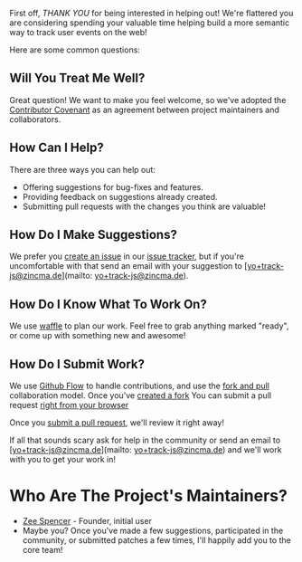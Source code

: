 First off, *THANK YOU* for being interested in helping out!  We're flattered you
are considering spending your valuable time helping build a more semantic way to
track user events on the web!

Here are some common questions:

## Will You Treat Me Well?

Great question! We want to make you feel welcome, so we've adopted the
[Contributor Covenant](CONTRIBUTOR_COVENANT.md) as an agreement between project
maintainers and collaborators.

## How Can I Help?
There are three ways you can help out:
 * Offering suggestions for bug-fixes and features.
 * Providing feedback on suggestions already created.
 * Submitting pull requests with the changes you think are valuable!

## How Do I Make Suggestions?
We prefer you [create an
issue](https://help.github.com/articles/creating-an-issue/) in our [issue
tracker](https://waffle.io/zincmade/track.js), but if you're
uncomfortable with that send an email with your suggestion to
[yo+track-js@zincma.de](mailto: yo+track-js@zincma.de).

## How Do I Know What To Work On?

We use [waffle](https://waffle.io/zincmade/track.js) to plan our work. Feel free
to grab anything marked "ready", or come up with something new and awesome!

## How Do I Submit Work?

We use [Github Flow](https://guides.github.com/introduction/flow/) to handle
contributions, and use the [fork and
pull](https://help.github.com/articles/using-pull-requests/#fork--pull)
collaboration model. Once you've [created a
fork](https://guides.github.com/activities/forking/) You can submit a pull
request [right from your
browser](https://help.github.com/articles/github-flow-in-the-browser/)

Once you [submit a pull
request](https://help.github.com/articles/creating-a-pull-request/), we'll
review it right away!

If all that sounds scary ask for help in the community or send an email to
[yo+track-js@zincma.de](mailto: yo+track-js@zincma.de) and we'll work with you
to get your work in!

# Who Are The Project's Maintainers?

* [Zee Spencer](http://zeespencer.com/) - Founder, initial user
* Maybe you? Once you've made a few suggestions, participated in the community,
  or submitted patches a few times, I'll happily add you to the core
  team!
